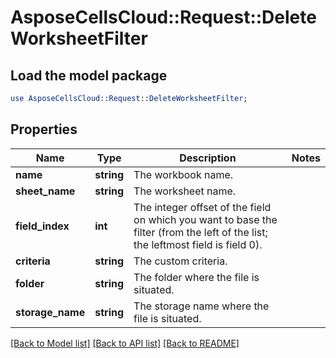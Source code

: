 # AsposeCellsCloud::Request::DeleteWorksheetFilter 

## Load the model package
```perl
use AsposeCellsCloud::Request::DeleteWorksheetFilter;
```

## Properties
Name | Type | Description | Notes
------------ | ------------- | ------------- | -------------
**name** | **string** | The workbook name. |
**sheet_name** | **string** | The worksheet name. |
**field_index** | **int** | The integer offset of the field on which you want to base the filter (from the left of the list; the leftmost field is field 0). |
**criteria** | **string** | The custom criteria. |
**folder** | **string** | The folder where the file is situated. |
**storage_name** | **string** | The storage name where the file is situated. |  

[[Back to Model list]](../README.md#documentation-for-requests) [[Back to API list]](../README.md#documentation-for-api-endpoints) [[Back to README]](../README.md)

